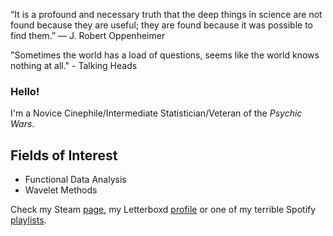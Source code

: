 “It is a profound and necessary truth that the deep things in science are not found because they are useful; they are found because it was possible to find them.” ― J. Robert Oppenheimer

"Sometimes the world has a load of questions, seems like the world knows nothing at all." - Talking Heads

### Hello!

I'm a Novice Cinephile/Intermediate Statistician/Veteran of the _Psychic Wars_.
## Fields of Interest
- Functional Data Analysis
- Wavelet Methods

Check my Steam [page](https://steamcommunity.com/id/Mulatransa/), my Letterboxd [profile](https://letterboxd.com/BolhoMarbecue/) or one of my terrible Spotify [playlists](https://open.spotify.com/playlist/71ZB4MA7wbcEMvuzrSTHpc?si=6435643bf0e84e32).
